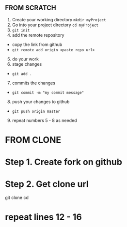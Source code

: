 ## FROM SCRATCH
1. Create your working directory
    `mkdir myProject`
2. Go into your project directory
    `cd myProject`
3. `git init`
4. add the remote repository
  - copy the link from github
  - `git remote add origin <paste repo url>`
5. do your work
6. stage changes
  - `git add .`
7. commits the changes
  - `git commit -m "my commit message"`
8. push your changes to github
  - `git push origin master`
9. repeat numbers 5 - 8 as needed



# FROM CLONE
# Step 1. Create fork on github
# Step 2. Get clone url

git clone <paste clone url here>
cd <project name>
# repeat lines 12 - 16